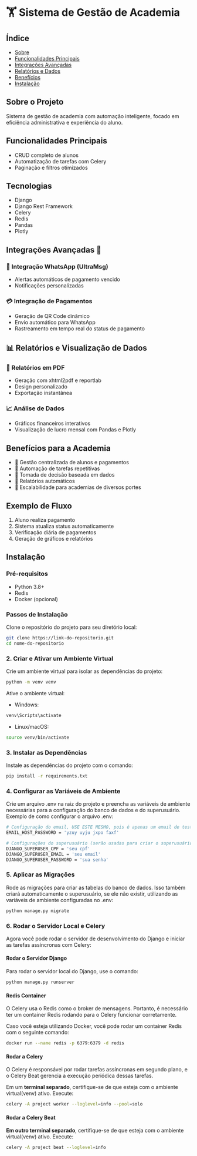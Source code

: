 # 🏋️ Sistema de Gestão de Academia

## Índice
- [Sobre](#sobre)
- [Funcionalidades Principais](#funcionalidades-principais)
- [Integrações Avançadas](#integrações-avançadas)
- [Relatórios e Dados](#relatórios-e-dados)
- [Benefícios](#benefícios)
- [Instalação](#instalação)

## <a id="sobre">Sobre o Projeto</a>

Sistema de gestão de academia com automação inteligente, focado em eficiência administrativa e experiência do aluno.

## <a id="funcionalidades-principais">Funcionalidades Principais</a>

- CRUD completo de alunos
- Automatização de tarefas com Celery
- Paginação e filtros otimizados

## Tecnologias

- Django
- Django Rest Framework
- Celery
- Redis
- Pandas
- Plotly

## <a id="integrações-avançadas">Integrações Avançadas 🚀</a>

### 📱 Integração WhatsApp (UltraMsg)
- Alertas automáticos de pagamento vencido
- Notificações personalizadas

### 💳 Integração de Pagamentos
- Geração de QR Code dinâmico
- Envio automático para WhatsApp
- Rastreamento em tempo real do status de pagamento

## <a id="relatórios-e-dados">📊 Relatórios e Visualização de Dados</a>

### 📄 Relatórios em PDF
- Geração com xhtml2pdf e reportlab
- Design personalizado
- Exportação instantânea

### 📈 Análise de Dados
- Gráficos financeiros interativos
- Visualização de lucro mensal com Pandas e Plotly

## <a id="benefícios">Benefícios para a Academia</a>

- 🔹 Gestão centralizada de alunos e pagamentos
- 🔹 Automação de tarefas repetitivas
- 🔹 Tomada de decisão baseada em dados
- 🔹 Relatórios automáticos
- 🔹 Escalabilidade para academias de diversos portes

## **Exemplo de Fluxo**

1. Aluno realiza pagamento
2. Sistema atualiza status automaticamente
3. Verificação diária de pagamentos
4. Geração de gráficos e relatórios

## <a id="instalação">Instalação</a>

### Pré-requisitos
- Python 3.8+
- Redis
- Docker (opcional)

### Passos de Instalação

Clone o repositório do projeto para seu diretório local:

```bash
git clone https://link-do-repositorio.git
cd nome-do-repositorio
```

### 2. Criar e Ativar um Ambiente Virtual

Crie um ambiente virtual para isolar as dependências do projeto:

```bash
python -m venv venv
```

Ative o ambiente virtual:

- Windows:
```bash
venv\Scripts\activate
```

- Linux/macOS:
```bash
source venv/bin/activate
```

### 3. Instalar as Dependências

Instale as dependências do projeto com o comando:

```bash
pip install -r requirements.txt
```

### 4. Configurar as Variáveis de Ambiente

Crie um arquivo .env na raiz do projeto e preencha as variáveis de ambiente necessárias para a configuração do banco de dados e do superusuário. Exemplo de como configurar o arquivo .env:

```bash
# Configuração do email, USE ESTE MESMO, pois é apenas um email de teste
EMAIL_HOST_PASSWORD = 'yzuy uyju jxpo faxf'

# Configurações do superusuário (serão usadas para criar o superusuário automaticamente após a migração)
DJANGO_SUPERUSER_CPF = 'seu cpf'
DJANGO_SUPERUSER_EMAIL = 'seu email'
DJANGO_SUPERUSER_PASSWORD = 'sua senha'

```

### 5. Aplicar as Migrações

Rode as migrações para criar as tabelas do banco de dados. Isso também criará automaticamente o superusuário, se ele não existir, utilizando as variáveis de ambiente configuradas no .env:

```bash
python manage.py migrate
```

### 6. Rodar o Servidor Local e Celery

Agora você pode rodar o servidor de desenvolvimento do Django e iniciar as tarefas assíncronas com Celery:

#### Rodar o Servidor Django

Para rodar o servidor local do Django, use o comando:

```bash
python manage.py runserver
```

#### Redis Container

O Celery usa o Redis como o broker de mensagens. Portanto, é necessário ter um container Redis rodando para o Celery funcionar corretamente.

Caso você esteja utilizando Docker, você pode rodar um container Redis com o seguinte comando:

```bash
docker run --name redis -p 6379:6379 -d redis
```

#### Rodar a Celery

O Celery é responsável por rodar tarefas assíncronas em segundo plano, e o Celery Beat gerencia a execução periódica dessas tarefas.

Em um **terminal separado**, certifique-se de que esteja com o ambiente virtual(venv) ativo. Execute:

```bash
celery -A project worker --loglevel=info --pool=solo
```

#### Rodar a Celery Beat

**Em outro terminal separado**, certifique-se de que esteja com o ambiente virtual(venv) ativo. Execute:

```bash
celery -A project beat --loglevel=info
```

